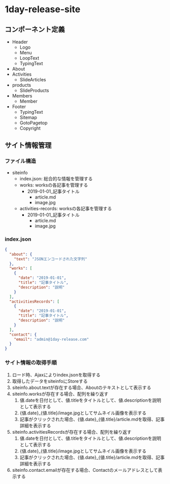 # 1day-release-site
## コンポーネント定義
- Header 
  - Logo
  - Menu
  - LoopText
  - TypingText
- About
- Activities
  - SlideArticles
- products
  - SlideProducts
- Members
  - Member
- Footer
  - TypingText
  - Sitemap
  - GotoPagetop
  - Copyright

## サイト情報管理
### ファイル構造
- siteinfo
  - index.json: 総合的な情報を管理する
  - works: worksの各記事を管理する
    - 2019-01-01_記事タイトル
      - article.md
      - image.jpg
  - activities-records: worksの各記事を管理する
    - 2019-01-01_記事タイトル
      - article.md
      - image.jpg

### index.json
```json
{
  "about": {
    "text": "JSONエンコードされた文字列"
  },
  "works": [
    {
      "date": "2019-01-01",
      "title": "記事タイトル",
      "description": "説明"
    }
  ],
  "activitiesRecords": [
    {
      "date": "2019-01-01",
      "title": "記事タイトル",
      "description": "説明"
    }
  ],
  "contact": {
    "email": "admin@1day-release.com"
  }
}
```

### サイト情報の取得手順
1. ロード時、Ajaxによりindex.jsonを取得する
1. 取得したデータをsiteinfoにStoreする
1. siteinfo.about.textが存在する場合、Aboutのテキストとして表示する
1. siteinfo.worksが存在する場合、配列を繰り返す
    1. 値.dateを日付として、値.titleをタイトルとして、値.descriptionを説明として表示する
    1. {値.date}_{値.title}/image.jpgとしてサムネイル画像を表示する
    1. 記事がクリックされた場合、{値.date}_{値.title}/article.mdを取得、記事詳細を表示する
1. siteinfo.activitiesRecordsが存在する場合、配列を繰り返す
    1. 値.dateを日付として、値.titleをタイトルとして、値.descriptionを説明として表示する
    1. {値.date}_{値.title}/image.jpgとしてサムネイル画像を表示する
    1. 記事がクリックされた場合、{値.date}_{値.title}/article.mdを取得、記事詳細を表示する
1. siteinfo.contact.emailが存在する場合、Contactのメールアドレスとして表示する
